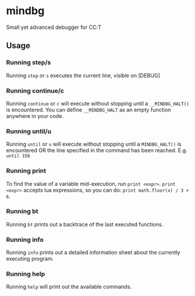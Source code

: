 # mindbg
Small yet advanced debugger for CC:T

## Usage
### Running step/s
Running `step` or `s` executes the current line, visible on \[DEBUG]

### Running continue/c
Running `continue` or `c` will execute without stopping until a `__MINDBG_HALT()` is encountered. You can define `__MINDBG_HALT` as an empty function anywhere in your code.

### Running until/u
Running `until` or `u` will execute without stopping until a `MINDBG_HALT()` is encountered OR the line specified in the command has been reached. E.g. `until 156`

### Running print
To find the value of a variable mid-execution, run `print <expr>`. `print <expr>` accepts lua expressions, so you can do: `print math.floor(x) / 3 + 6`.

### Running bt
Running `bt` prints out a backtrace of the last executed functions.

### Running info
Running `info` prints out a detailed information sheet about the currently executing program.

### Running help
Running `help` will print out the available commands.
